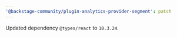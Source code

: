 ```yaml
---
'@backstage-community/plugin-analytics-provider-segment': patch
---
```


Updated dependency `@types/react` to `18.3.24`.

